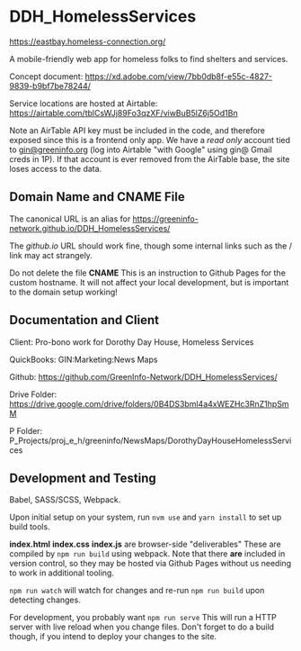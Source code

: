 # DDH_HomelessServices

https://eastbay.homeless-connection.org/

A mobile-friendly web app for homeless folks to find shelters and services.

Concept document: https://xd.adobe.com/view/7bb0db8f-e55c-4827-9839-b9bf7be78244/

Service locations are hosted at Airtable: https://airtable.com/tblCsWJj89Fo3qzXF/viwBuB5lZ6j5Od1Bn

Note an AirTable API key must be included in the code, and therefore exposed since this is a frontend only app. We have a _read only_ account tied to gin@greeninfo.org (log into Airtable "with Google" using gin@ Gmail creds in 1P). If that account is ever removed from the AirTable base, the site loses access to the data.

## Domain Name and CNAME File

The canonical URL is an alias for https://greeninfo-network.github.io/DDH_HomelessServices/

The *github.io* URL should work fine, though some internal links such as the / link may act strangely.

Do not delete the file **CNAME** This is an instruction to Github Pages for the custom hostname. It will not affect your local development, but is important to the domain setup working!



## Documentation and Client

Client: Pro-bono work for Dorothy Day House, Homeless Services

QuickBooks: GIN:Marketing:News Maps

Github: https://github.com/GreenInfo-Network/DDH_HomelessServices/

Drive Folder: https://drive.google.com/drive/folders/0B4DS3bml4a4xWEZHc3RnZ1hpSmM

P Folder: P_Projects/proj_e_h/greeninfo/NewsMaps/DorothyDayHouseHomelessServices


## Development and Testing

Babel, SASS/SCSS, Webpack.

Upon initial setup on your system, run `nvm use` and `yarn install` to set up build tools.

**index.html** **index.css** **index.js** are browser-side "deliverables" These are compiled by `npm run build` using webpack. Note that there **are** included in version control, so they may be hosted via Github Pages without us needing to work in additional tooling.

`npm run watch` will watch for changes and re-run `npm run build` upon detecting changes.

For development, you probably want `npm run serve` This will run a HTTP server with live reload when you change files. Don't forget to do a build though, if you intend to deploy your changes to the site.
